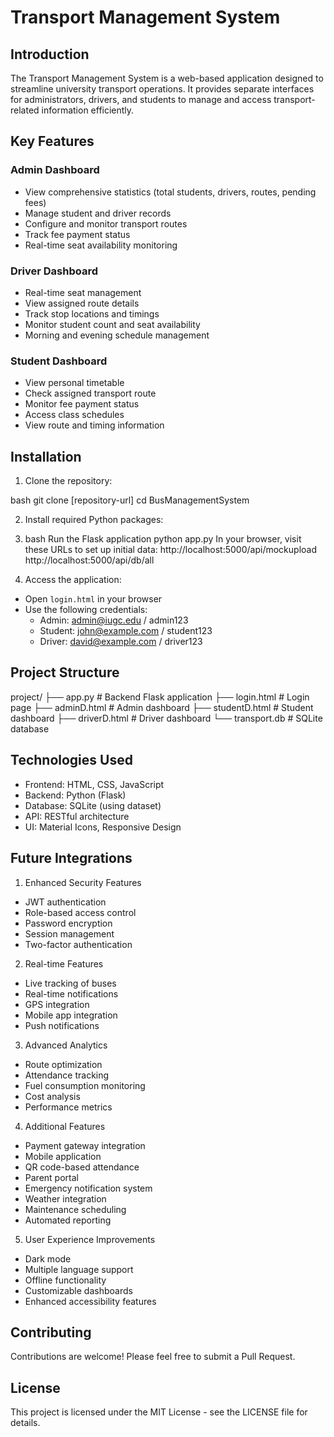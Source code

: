 # Transport Management System

## Introduction
The Transport Management System is a web-based application designed to streamline university transport operations. It provides separate interfaces for administrators, drivers, and students to manage and access transport-related information efficiently.

## Key Features

### Admin Dashboard
- View comprehensive statistics (total students, drivers, routes, pending fees)
- Manage student and driver records
- Configure and monitor transport routes
- Track fee payment status
- Real-time seat availability monitoring

### Driver Dashboard
- Real-time seat management
- View assigned route details
- Track stop locations and timings
- Monitor student count and seat availability
- Morning and evening schedule management

### Student Dashboard
- View personal timetable
- Check assigned transport route
- Monitor fee payment status
- Access class schedules
- View route and timing information

## Installation

1. Clone the repository:

bash
git clone [repository-url]
cd BusManagementSystem

2. Install required Python packages:

3. bash
Run the Flask application
python app.py
In your browser, visit these URLs to set up initial data:
http://localhost:5000/api/mockupload
http://localhost:5000/api/db/all

4. Access the application:
- Open `login.html` in your browser
- Use the following credentials:
  - Admin: admin@iugc.edu / admin123
  - Student: john@example.com / student123
  - Driver: david@example.com / driver123

## Project Structure

project/
├── app.py # Backend Flask application
├── login.html # Login page
├── adminD.html # Admin dashboard
├── studentD.html # Student dashboard
├── driverD.html # Driver dashboard
└── transport.db # SQLite database

## Technologies Used
- Frontend: HTML, CSS, JavaScript
- Backend: Python (Flask)
- Database: SQLite (using dataset)
- API: RESTful architecture
- UI: Material Icons, Responsive Design

## Future Integrations

1. Enhanced Security Features
- JWT authentication
- Role-based access control
- Password encryption
- Session management
- Two-factor authentication

2. Real-time Features
- Live tracking of buses
- Real-time notifications
- GPS integration
- Mobile app integration
- Push notifications

3. Advanced Analytics
- Route optimization
- Attendance tracking
- Fuel consumption monitoring
- Cost analysis
- Performance metrics

4. Additional Features
- Payment gateway integration
- Mobile application
- QR code-based attendance
- Parent portal
- Emergency notification system
- Weather integration
- Maintenance scheduling
- Automated reporting

5. User Experience Improvements
- Dark mode
- Multiple language support
- Offline functionality
- Customizable dashboards
- Enhanced accessibility features

## Contributing
Contributions are welcome! Please feel free to submit a Pull Request.

## License
This project is licensed under the MIT License - see the LICENSE file for details.
